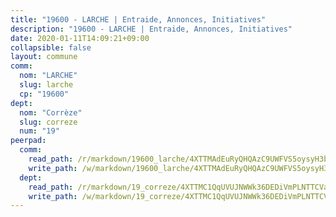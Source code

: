 ```yaml
---
title: "19600 - LARCHE | Entraide, Annonces, Initiatives"
description: "19600 - LARCHE | Entraide, Annonces, Initiatives"
date: 2020-01-11T14:09:21+09:00
collapsible: false
layout: commune
comm:
  nom: "LARCHE"
  slug: larche
  cp: "19600"
dept:
  nom: "Corrèze"
  slug: correze
  num: "19"
peerpad:
  comm:
    read_path: /r/markdown/19600_larche/4XTTMAdEuRyQHQAzC9UWFVS5oysyH3bcU9qJ6xyHKQfDf8yEf
    write_path: /w/markdown/19600_larche/4XTTMAdEuRyQHQAzC9UWFVS5oysyH3bcU9qJ6xyHKQfDf8yEf-K3TgUA6FnCeYfqhWmUyaEP2wwWcX89tXKnNGYWBBNvVFBBzzDeXyNqoHUrdYKcb7di38x237rbbKGzaukcYLjnLCydFvUgy7yLPCGJrY7qcZBE248PvdvEQqDM1Cc8QLvoe2973u
  dept:
    read_path: /r/markdown/19_correze/4XTTMC1QqUVUJNWWk36DEDiVmPLNTTCVay5E5gwEvpSf36VsS
    write_path: /w/markdown/19_correze/4XTTMC1QqUVUJNWWk36DEDiVmPLNTTCVay5E5gwEvpSf36VsS-K3TgUzu4fqyixiBZaA5Ejd2iCC9xJnV2MqYc8L2r22c4qVWWx9VnJmMAAFTQjLmwLDBGZ9pgHdAtPGZHV6pZb6y2bhgaqXFUJ1Fp1QgihzJpszTr9ow8JcXoeYzTUZfY7Rzzn9sS
---
```


